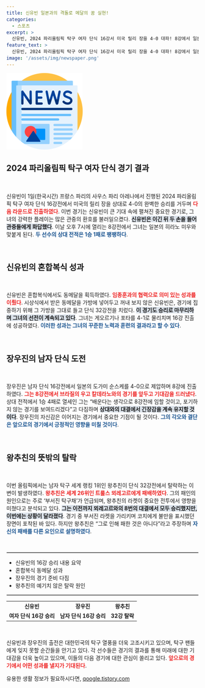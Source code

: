 ```yaml
---
title: 신유빈 일본과의 격돌로 메달의 꿈 실현!
categories:
  - 스포츠
excerpt: >
  신유빈, 2024 파리올림픽 탁구 여자 단식 16강서 미국 릴리 장을 4-0 대파! 8강에서 일본의 히라노와 맞붙어 두 번째 메달에 도전한다. 남자 단식 세계 1위 왕추친, 부서진 라켓의 악재 속에 이변의 주인공으로! 클릭 유도!
feature_text: >
  신유빈, 2024 파리올림픽 탁구 여자 단식 16강서 미국 릴리 장을 4-0 대파! 8강에서 일본의 히라노와 맞붙어 두 번째 메달에 도전한다. 남자 단식 세계 1위 왕추친, 부서진 라켓의 악재 속에 이변의 주인공으로! 클릭 유도!
image: '/assets/img/newspaper.png'
---
```


<p><img src="/assets/img/newspaper.png" alt="kimp 속보" /></p>

<h2 data-ke-size="size26">2024 파리올림픽 탁구 여자 단식 경기 결과</h2>

<p data-ke-size="size16">&nbsp;</p>

<p>신유빈이 1일(한국시간) 프랑스 파리의 사우스 파리 아레나에서 진행된 2024 파리올림픽 탁구 여자 단식 16강전에서 미국의 릴리 장을 상대로 4-0의 완벽한 승리를 거두며 <b><span style="color: #ee2323;">다음 라운드로 진출하였다</span></b>. 이번 경기는 신유빈이 큰 기대 속에 펼쳐진 중요한 경기로, 그녀의 강력한 플레이는 많은 관중의 환호를 불러일으켰다. <b><span style="background-color: #21538527;">신유빈은 이긴 뒤 두 손을 들어 관중들에게 화답했다</span></b>. 이날 오후 7시에 열리는 8강전에서 그녀는 일본의 히라노 미우와 맞붙게 된다. <b><span style="color: #1a5490;">두 선수의 상대 전적은 1승 1패로 팽팽하다</span></b>.</p>

<p data-ke-size="size16">&nbsp;</p>

<h2 data-ke-size="size26">신유빈의 혼합복식 성과</h2>

<p data-ke-size="size16">&nbsp;</p>

<p>신유빈은 혼합복식에서도 동메달을 획득하였다. <b><span style="color: #ee2323;">임종훈과의 협력으로 의미 있는 성과를 이뤘다</span></b>. 시상식에서 받은 동메달을 가방에 넣어두고 꺼내 보지 않은 신유빈은, 경기에 집중하기 위해 그 가방을 그대로 들고 단식 32강전을 치렀다. <b><span style="background-color: #21538527;">이 경기도 승리로 마무리하며 그녀의 선전이 계속되고 있다</span></b>. 그녀는 게오르기나 포타를 4-1로 물리치며 16강 진출에 성공하였다. <b><span style="color: #1a5490;">이러한 성과는 그녀의 꾸준한 노력과 훈련의 결과라고 할 수 있다</span></b>.</p>

<p data-ke-size="size16">&nbsp;</p>

<h2 data-ke-size="size26">장우진의 남자 단식 도전</h2>

<p data-ke-size="size16">&nbsp;</p>

<p>장우진은 남자 단식 16강전에서 일본의 도가미 순스케를 4-0으로 제압하며 8강에 진출하였다. <b><span style="color: #ee2323;">그는 8강전에서 브라질의 우고 칼데라노와의 경기를 앞두고 기대감을 드러냈다</span></b>. 상대 전적에서 1승 4패로 열세인 그는 “배운다는 생각으로 8강전에 임할 것이고, 포기하지 않는 경기를 보여드리겠다”고 다짐하며 <b><span style="background-color: #21538527;">상대와의 대결에서 긴장감을 계속 유지할 것이다</span></b>. 장우진의 자신감은 이어지는 경기에서 중요한 기점이 될 것이다. <b><span style="color: #1a5490;">그의 각오와 결단은 앞으로의 경기에서 긍정적인 영향을 미칠 것이다</span></b>.</p>

<p data-ke-size="size16">&nbsp;</p>

<h2 data-ke-size="size26">왕추친의 뜻밖의 탈락</h2>

<p data-ke-size="size16">&nbsp;</p>

<p>이번 올림픽에서는 남자 탁구 세계 랭킹 1위인 왕추친이 단식 32강전에서 탈락하는 이변이 발생하였다. <b><span style="color: #ee2323;">왕추친은 세계 26위인 트룰스 뫼레고르에게 패배하였다</span></b>. 그의 패인의 원인으로는 주로 ‘부서진 탁구채’가 언급되며, 왕추친의 라켓이 중요한 전투에서 영향을 미쳤다고 분석되고 있다. <b><span style="background-color: #21538527;">그는 이전까지 뫼레고르와의 8번의 대결에서 모두 승리했지만, 이번에는 상황이 달라졌다</span></b>. 경기 중 부서진 라켓을 가리키며 코치에게 불만을 표시했던 장면이 포착된 바 있다. 하지만 왕추친은 “그로 인해 패한 것은 아니다”라고 주장하며 <b><span style="color: #1a5490;">자신의 패배를 다른 요인으로 설명하였다</span></b>.</p>

<p data-ke-size="size16">&nbsp;</p>

<hr style="border:1px solid #ccc;">

<ul>
<li>신유빈의 16강 승리 내용 요약</li>
<li>혼합복식 동메달 성과</li>
<li>장우진의 경기 준비 다짐</li>
<li>왕추친의 예기치 않은 탈락 원인</li>
</ul>

<hr style="border:1px solid #ccc;">

<table style="width: 100%;">
<tr>
<td style="text-align: center; height: 17px;"><b>신유빈</b></td>
<td style="text-align: center; height: 17px;"><b>장우진</b></td>
<td style="text-align: center; height: 17px;"><b>왕추친</b></td>
</tr>
<tr>
<td style="text-align: center; height: 17px;"><b>여자 단식 16강 승리</b></td>
<td style="text-align: center; height: 17px;"><b>남자 단식 16강 승리</b></td>
<td style="text-align: center; height: 17px;"><b>32강 탈락</b></td>
</tr>
</table>

<p data-ke-size="size16">&nbsp;</p>

<p>신유빈과 장우진의 출전은 대한민국의 탁구 열풍을 더욱 고조시키고 있으며, 탁구 팬들에게 잊지 못할 순간들을 안기고 있다. 각 선수들은 경기의 결과를 통해 미래에 대한 기대감을 더욱 높이고 있으며, 이들의 다음 경기에 대한 관심이 쏠리고 있다. <b><span style="color: #ee2323;">앞으로의 경기에서 어떤 성과를 낼지가 기대된다</span></b>.</p>
유용한 생활 정보가 필요하시다면, <a href="https://qoogle.tistory.com" rel="dofollow">qoogle.tistory.com</a>


